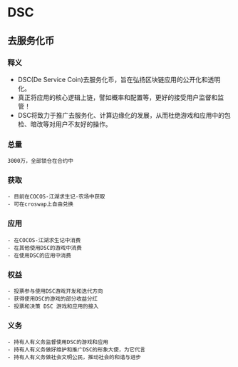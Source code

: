 # DSC
## 去服务化币
### 释义 
   - DSC(De Service Coin)去服务化币，旨在弘扬区块链应用的公开化和透明化。
   - 真正将应用的核心逻辑上链，譬如概率和配置等，更好的接受用户监督和监管！
   - DSC将致力于推广去服务化、计算边缘化的发展，从而杜绝游戏和应用中的包检、暗改等对用户不友好的操作。
### 总量
    3000万，全部锁仓在合约中
### 获取
    - 目前在COCOS-江湖求生记-农场中获取
    - 可在croswap上自由兑换
### 应用
    - 在COCOS-江湖求生记中消费
    - 在其他使用DSC的游戏中消费
    - 在使用DSC的应用中消费
### 权益
    - 投票参与使用DSC游戏开发和迭代方向
    - 获得使用DSC的游戏的部分收益分红
    - 投票和决策 DSC 游戏和应用的接入
### 义务
    - 持有人有义务监督使用DSC的游戏和应用
    - 持有人有义务做好维护和推广DSC的形象大使，为它代言
    - 持有人有义务做社会文明公民，推动社会的和谐与进步

